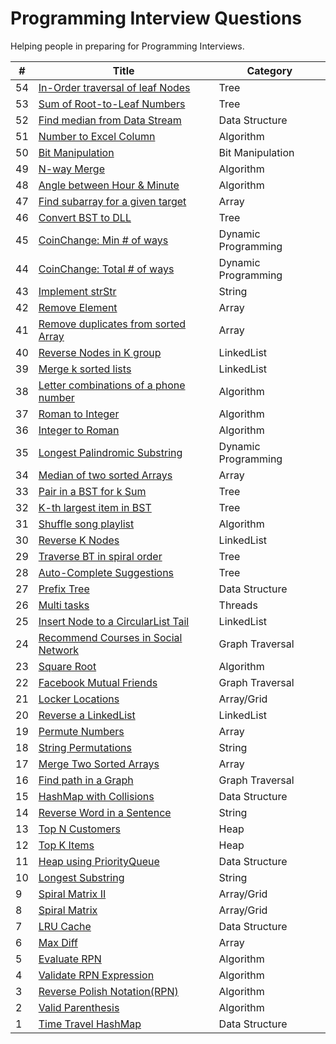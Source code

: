 Programming Interview Questions
===============================
Helping people in preparing for Programming Interviews. 

|#|Title|Category|
|---|-----|---------|
|54|[In-Order traversal of leaf Nodes](./src/tree/leafNodesInOrder)|Tree|
|53|[Sum of Root-to-Leaf Numbers](./src/tree/sumRootToLeafNumbers)|Tree|
|52|[Find median from Data Stream](./src/datastructures/findMedianFromDataStream)|Data Structure|
|51|[Number to Excel Column](./src/algorithms/numberToExcel)|Algorithm|
|50|[Bit Manipulation](./src/bit/bitManipulation)|Bit Manipulation|
|49|[N-way Merge](./src/algorithms/nWayMerge)|Algorithm|
|48|[Angle between Hour & Minute](./src/algorithms/hourAndMinAngle)|Algorithm|
|47|[Find subarray for a given target](./src/array/subArrayWithTarget)|Array|
|46|[Convert BST to DLL](./src/tree/convertBSTtoDLL)|Tree|
|45|[CoinChange: Min # of ways](./src/dp/coinchange/minCoins)|Dynamic Programming|
|44|[CoinChange: Total # of ways](./src/dp/coinchange/totalWays)|Dynamic Programming|
|43|[Implement strStr](./src/string/strstr)|String|
|42|[Remove Element](./src/array/removeElement)|Array|
|41|[Remove duplicates from sorted Array](./src/array/removeDuplicatesFromSortedArray)|Array|
|40|[Reverse Nodes in K group](./src/linkedlist/reverseNodesInKGroups)|LinkedList|
|39|[Merge k sorted lists](./src/linkedlist/mergeKSortedLists)|LinkedList|
|38|[Letter combinations of a phone number](./src/algorithms/letterCombinations)|Algorithm|
|37|[Roman to Integer](./src/algorithms/romanToInteger)|Algorithm|
|36|[Integer to Roman](./src/algorithms/integerToRoman)|Algorithm|
|35|[Longest Palindromic Substring](./src/dp/longestPalindromicSubstring)|Dynamic Programming|
|34|[Median of two sorted Arrays](./src/array/medianOf2SortedArrays)|Array|
|33|[Pair in a BST for k Sum](./src/tree/sumKBST)|Tree|
|32|[K-th largest item in BST](./src/tree/kthLargest)|Tree|
|31|[Shuffle song playlist](./src/algorithms/shufflePlayList)|Algorithm|
|30|[Reverse K Nodes](./src/linkedlist/reverseKNodes)|LinkedList|
|29|[Traverse BT in spiral order](./src/tree/traverseBTSpiralOrder)|Tree|
|28|[Auto-Complete Suggestions](./src/tree/autoComplete)|Tree|
|27|[Prefix Tree](./src/datastructures/prefixTree)|Data Structure|
|26|[Multi tasks](./src/threads/multitasks)|Threads|
|25|[Insert Node to a CircularList Tail](./src/linkedlist/addNodeToCircularTail)|LinkedList|
|24|[Recommend Courses in Social Network](./src/graph/recommendedCourses)|Graph Traversal|
|23|[Square Root](./src/algorithms/squareRoot)|Algorithm|
|22|[Facebook Mutual Friends](./src/graph/mutualFriends)|Graph Traversal|
|21|[Locker Locations](./src/array/lockerLocations)|Array/Grid|
|20|[Reverse a LinkedList](./src/linkedlist/reverseList)|LinkedList|
|19|[Permute Numbers](./src/array/permutations)|Array|
|18|[String Permutations](./src/string/permutations)|String|
|17|[Merge Two Sorted Arrays](./src/array/merge2SortedArrays)|Array|
|16|[Find path in a Graph](./src/graph/findPath)|Graph Traversal|
|15|[HashMap with Collisions](./src/datastructures/mapWithCollision)|Data Structure|
|14|[Reverse Word in a Sentence](./src/string/reverseEachWord)|String|
|13|[Top N Customers](./src/heap/topNcustomers)|Heap|
|12|[Top K Items](./src/heap/topk)|Heap|
|11|[Heap using PriorityQueue](./src/datastructures/heapusingqueue)|Data Structure|
|10|[Longest Substring](./src/string/longestsubstr)|String|
|9|[Spiral Matrix II](./src/array/spiralMatrixII)|Array/Grid|
|8|[Spiral Matrix](./src/array/spiralMatrix)|Array/Grid|
|7|[LRU Cache](./src/datastructures/lrucache)|Data Structure|
|6|[Max Diff](./src/array/maxdiff)|Array|
|5|[Evaluate RPN](./src/algorithms/evaluateRPN)|Algorithm|
|4|[Validate RPN Expression](./src/algorithms/validateRPN)|Algorithm|
|3|[Reverse Polish Notation(RPN)](./src/algorithms/rpn)|Algorithm|
|2|[Valid Parenthesis](./src/algorithms/validparenthesis)|Algorithm|
|1|[Time Travel HashMap](./src/datastructures/timetravelmap)|Data Structure|
